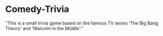 # Comedy-Trivia
"This is a small trivia game based on the famous TV series 'The Big Bang Theory' and 'Malcolm in the Middle'."
